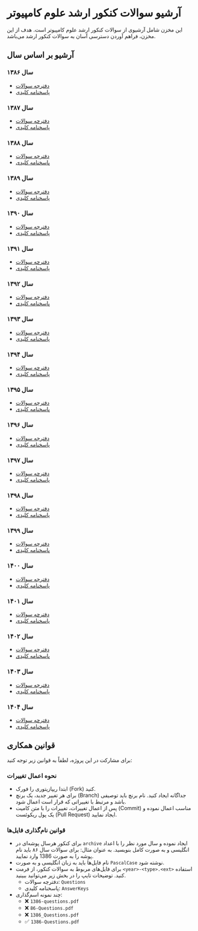 # آرشیو سوالات کنکور ارشد علوم کامپیوتر

این مخزن شامل آرشیوی از سوالات کنکور ارشد علوم کامپیوتر است. هدف از این مخزن، فراهم آوردن دسترسی آسان به سوالات کنکور ارشد می‌باشد.


## آرشیو بر اساس سال

### سال ۱۳۸۶
- [دفترچه سوالات](https://github.com/ut-cs-ssa/konkur-archive/blob/main/archive/1386/1386-Questions.pdf?raw=true)
- [پاسخنامه کلیدی](https://github.com/ut-cs-ssa/konkur-archive/blob/main/archive/1386/1386-AnswerKeys.jpg?raw=true)

### سال ۱۳۸۷
- [دفترچه سوالات](https://github.com/ut-cs-ssa/konkur-archive/blob/main/archive/1387/1387-Questions.pdf?raw=true)
- [پاسخنامه کلیدی](https://github.com/ut-cs-ssa/konkur-archive/blob/main/archive/1387/1387-AnswerKeys.jpg?raw=true)

### سال ۱۳۸۸
- [دفترچه سوالات](https://github.com/ut-cs-ssa/konkur-archive/blob/main/archive/1388/1388-Questions.pdf?raw=true)
- [پاسخنامه کلیدی](https://github.com/ut-cs-ssa/konkur-archive/blob/main/archive/1388/1388-AnswerKeys.jpg?raw=true)

### سال ۱۳۸۹
- [دفترچه سوالات](https://github.com/ut-cs-ssa/konkur-archive/blob/main/archive/1389/1389-Questions.pdf?raw=true)
- [پاسخنامه کلیدی](https://github.com/ut-cs-ssa/konkur-archive/blob/main/archive/1389/1389-AnswerKeys.png?raw=true)

### سال ۱۳۹۰
- [دفترچه سوالات](https://github.com/ut-cs-ssa/konkur-archive/blob/main/archive/1390/1390-Questions.pdf?raw=true)
- [پاسخنامه کلیدی](https://github.com/ut-cs-ssa/konkur-archive/blob/main/archive/1390/1390-AnswerKeys.png?raw=true)

### سال ۱۳۹۱
- [دفترچه سوالات](https://github.com/ut-cs-ssa/konkur-archive/blob/main/archive/1391/1391-Questions.pdf?raw=true)
- [پاسخنامه کلیدی](https://github.com/ut-cs-ssa/konkur-archive/blob/main/archive/1391/1391-AnswerKeys.png?raw=true)

### سال ۱۳۹۲
- [دفترچه سوالات](https://github.com/ut-cs-ssa/konkur-archive/blob/main/archive/1392/1392-Questions.pdf?raw=true)
- [پاسخنامه کلیدی](https://github.com/ut-cs-ssa/konkur-archive/blob/main/archive/1392/1392-AnswerKeys.png?raw=true)

### سال ۱۳۹۳
- [دفترچه سوالات](https://github.com/ut-cs-ssa/konkur-archive/blob/main/archive/1393/1393-Questions.pdf?raw=true)
- [پاسخنامه کلیدی](https://github.com/ut-cs-ssa/konkur-archive/blob/main/archive/1393/1393-AnswerKeys.pdf?raw=true)

### سال ۱۳۹۴
- [دفترچه سوالات](https://github.com/ut-cs-ssa/konkur-archive/blob/main/archive/1394/1394-Questions.pdf?raw=true)
- [پاسخنامه کلیدی](https://github.com/ut-cs-ssa/konkur-archive/blob/main/archive/1394/1394-AnswerKeys.pdf?raw=true)

### سال ۱۳۹۵
- [دفترچه سوالات](https://github.com/ut-cs-ssa/konkur-archive/blob/main/archive/1395/1395-Questions.pdf?raw=true)
- [پاسخنامه کلیدی](https://github.com/ut-cs-ssa/konkur-archive/blob/main/archive/1395/1395-AnswerKeys.pdf?raw=true)

### سال ۱۳۹۶
- [دفترچه سوالات](https://github.com/ut-cs-ssa/konkur-archive/blob/main/archive/1396/1396-Questions.pdf?raw=true)
- [پاسخنامه کلیدی](https://github.com/ut-cs-ssa/konkur-archive/blob/main/archive/1396/1396-AnswerKeys.pdf?raw=true)

### سال ۱۳۹۷
- [دفترچه سوالات](https://github.com/ut-cs-ssa/konkur-archive/blob/main/archive/1397/1397-Questions.pdf?raw=true)
- [پاسخنامه کلیدی](https://github.com/ut-cs-ssa/konkur-archive/blob/main/archive/1397/1397-AnswerKeys.pdf?raw=true)

### سال ۱۳۹۸
- [دفترچه سوالات](https://github.com/ut-cs-ssa/konkur-archive/blob/main/archive/1398/1398-Questions.pdf?raw=true)
- [پاسخنامه کلیدی](https://github.com/ut-cs-ssa/konkur-archive/blob/main/archive/1398/1398-AnswerKeys.pdf?raw=true)

### سال ۱۳۹۹
- [دفترچه سوالات](https://github.com/ut-cs-ssa/konkur-archive/blob/main/archive/1399/1399-Questions.pdf?raw=true)
- [پاسخنامه کلیدی](https://github.com/ut-cs-ssa/konkur-archive/blob/main/archive/1399/1399-AnswerKeys.pdf?raw=true)

### سال ۱۴۰۰
- [دفترچه سوالات](https://github.com/ut-cs-ssa/konkur-archive/blob/main/archive/1400/1400-Questions.pdf?raw=true)
- [پاسخنامه کلیدی](https://github.com/ut-cs-ssa/konkur-archive/blob/main/archive/1400/1400-AnswerKeys.pdf?raw=true)

### سال ۱۴۰۱
- [دفترچه سوالات](https://github.com/ut-cs-ssa/konkur-archive/blob/main/archive/1401/1401-Questions.pdf?raw=true)
- [پاسخنامه کلیدی](https://github.com/ut-cs-ssa/konkur-archive/blob/main/archive/1401/1401-AnswerKeys.pdf?raw=true)

### سال ۱۴۰۲
- [دفترچه سوالات](https://github.com/ut-cs-ssa/konkur-archive/blob/main/archive/1402/1402-Questions.pdf?raw=true)
- [پاسخنامه کلیدی](https://github.com/ut-cs-ssa/konkur-archive/blob/main/archive/1402/1402-AnswerKeys.pdf?raw=true)

### سال ۱۴۰۳
- [دفترچه سوالات](https://github.com/ut-cs-ssa/konkur-archive/blob/main/archive/1403/1403-Questions.pdf?raw=true)
- [پاسخنامه کلیدی](https://github.com/ut-cs-ssa/konkur-archive/blob/main/archive/1403/1403-AnswerKeys.pdf?raw=true)

### سال ۱۴۰۴
- [دفترچه سوالات](https://github.com/ut-cs-ssa/konkur-archive/blob/main/archive/1404/1404-Questions.pdf?raw=true)
- [پاسخنامه کلیدی](https://github.com/ut-cs-ssa/konkur-archive/blob/main/archive/1404/1404-AnswerKeys.pdf?raw=true)


## قوانین همکاری

برای مشارکت در این پروژه، لطفاً به قوانین زیر توجه کنید:

### نحوه اعمال تغییرات
- ابتدا ریپازیتوری را فورک (Fork) کنید.
- برای هر تغییر جدید، یک برنچ (Branch) جداگانه ایجاد کنید. نام برنچ باید توصیفی باشد و مرتبط با تغییراتی که قرار است اعمال شود.
- پس از اعمال تغییرات، تغییرات را با متن کامیت (Commit) مناسب اعمال نموده و یک پول ریکوئست (Pull Request) ایجاد نمایید.

### قوانین نام‌گذاری فایل‌ها
- برای کنکور هرسال پوشه‌ای در `archive` ایجاد نموده و سال مورد نظر را با اعداد انگلیسی و به صورت کامل بنویسید. به عنوان مثال: برای سوالات سال ۸۶ باید نام پوشه را به صورت 1386 وارد نمایید.
- نام فایل‌ها باید به زبان انگلیسی و به صورت `PascalCase` نوشته شود.
- برای فایل‌های مربوط به سوالات کنکور، از فرمت `<year>-<type>.<ext>` استفاده کنید. توضیحات تایپ را در بخش زیر می‌توانید ببینید.
    - دفترچه سوالات: `Questions`
    - پاسخنامه کلیدی: `AnswerKeys`
- چند نمونه اسم‌گذاری:‌
    - ❌ `1386-questions.pdf`
    - ❌ `86-Questions.pdf`
    - ❌ `1386_Questions.pdf`
    - ✅ `1386-Questions.pdf`
